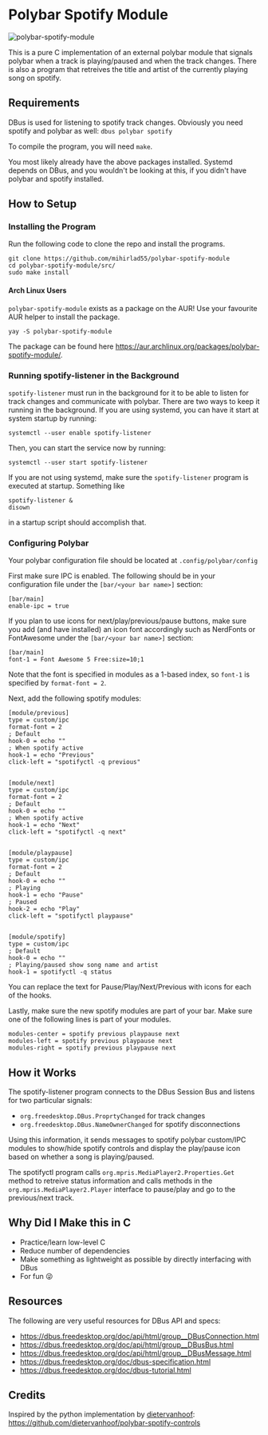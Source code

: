 # Polybar Spotify Module

![polybar-spotify-module](https://github.com/mihirlad55/polybar-spotify-module/raw/master/screenshots/capture.png)

This is a pure C implementation of an external polybar module that signals
polybar when a track is playing/paused and when the track changes. There is
also a program that retreives the title and artist of the currently playing
song on spotify.


## Requirements
DBus is used for listening to spotify track changes. Obviously you need spotify
and polybar as well:
`dbus polybar spotify`

To compile the program, you will need `make`.

You most likely already have the above packages installed. Systemd depends on
DBus, and you wouldn't be looking at this, if you didn't have polybar and
spotify installed.


## How to Setup

### Installing the Program
Run the following code to clone the repo and install the programs.
```
git clone https://github.com/mihirlad55/polybar-spotify-module
cd polybar-spotify-module/src/
sudo make install
```

#### Arch Linux Users
`polybar-spotify-module` exists as a package on the AUR! Use your favourite
AUR helper to install the package.
```
yay -S polybar-spotify-module
```
The package can be found here
<https://aur.archlinux.org/packages/polybar-spotify-module/>.

### Running spotify-listener in the Background
`spotify-listener` must run in the background for it to be able to listen for
track changes and communicate with polybar. There are two ways to keep it
running in the background. If you are using systemd, you can have it start at
system startup by running:

```
systemctl --user enable spotify-listener
```

Then, you can start the service now by running:

```
systemctl --user start spotify-listener
```

If you are not using systemd, make sure the `spotify-listener` program is
executed at startup. Something like
```
spotify-listener &
disown
```
in a startup script should accomplish that.


### Configuring Polybar
Your polybar configuration file should be located at `.config/polybar/config`

First make sure IPC is enabled. The following should be in your configuration
file under the `[bar/<your bar name>]` section:
```
[bar/main]
enable-ipc = true
```

If you plan to use icons for next/play/previous/pause buttons, make sure you
add (and have installed) an icon font accordingly such as NerdFonts or
FontAwesome under the `[bar/<your bar name>]` section:
```
[bar/main]
font-1 = Font Awesome 5 Free:size=10;1
```
Note that the font is specified in modules as a 1-based index, so `font-1` is
specified by `format-font = 2`.

Next, add the following spotify modules:
```
[module/previous]
type = custom/ipc
format-font = 2
; Default
hook-0 = echo ""
; When spotify active
hook-1 = echo "Previous"
click-left = "spotifyctl -q previous"


[module/next]
type = custom/ipc
format-font = 2
; Default
hook-0 = echo ""
; When spotify active
hook-1 = echo "Next"
click-left = "spotifyctl -q next"


[module/playpause]
type = custom/ipc
format-font = 2
; Default
hook-0 = echo ""
; Playing
hook-1 = echo "Pause"
; Paused
hook-2 = echo "Play"
click-left = "spotifyctl playpause"


[module/spotify]
type = custom/ipc
; Default
hook-0 = echo ""
; Playing/paused show song name and artist
hook-1 = spotifyctl -q status
```
You can replace the text for Pause/Play/Next/Previous with icons for each of
the hooks.

Lastly, make sure the new spotify modules are part of your bar. Make sure one of
the following lines is part of your modules.
```
modules-center = spotify previous playpause next
modules-left = spotify previous playpause next
modules-right = spotify previous playpause next
```

## How it Works
The spotify-listener program connects to the DBus Session Bus and listens for
two particular signals:

- `org.freedesktop.DBus.ProprtyChanged` for track changes
- `org.freedesktop.DBus.NameOwnerChanged` for spotify disconnections

Using this information, it sends messages to spotify polybar custom/IPC modules
to show/hide spotify controls and display the play/pause icon based on whether
a song is playing/paused.

The spotifyctl program calls `org.mpris.MediaPlayer2.Properties.Get` method to
retreive status information and calls methods in the
`org.mpris.MediaPlayer2.Player` interface to pause/play and go to the
previous/next track.


## Why Did I Make this in C
- Practice/learn low-level C
- Reduce number of dependencies
- Make something as lightweight as possible by directly interfacing with DBus
- For fun 😜


## Resources
The following are very useful resources for DBus API and specs:

- <https://dbus.freedesktop.org/doc/api/html/group__DBusConnection.html>
- <https://dbus.freedesktop.org/doc/api/html/group__DBusBus.html>
- <https://dbus.freedesktop.org/doc/api/html/group__DBusMessage.html>
- <https://dbus.freedesktop.org/doc/dbus-specification.html>
- <https://dbus.freedesktop.org/doc/dbus-tutorial.html>


## Credits
Inspired by the python implementation by
[dietervanhoof](https://github.com/dietervanhoof): <https://github.com/dietervanhoof/polybar-spotify-controls>

